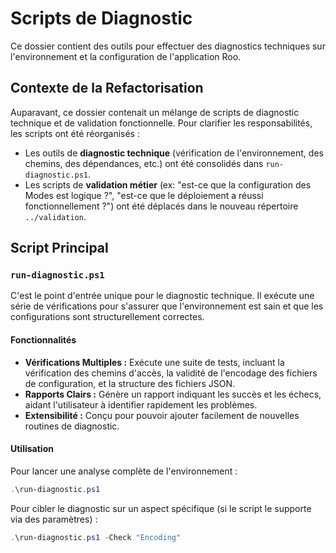 # Scripts de Diagnostic

Ce dossier contient des outils pour effectuer des diagnostics techniques sur l'environnement et la configuration de l'application Roo.

## Contexte de la Refactorisation

Auparavant, ce dossier contenait un mélange de scripts de diagnostic technique et de validation fonctionnelle. Pour clarifier les responsabilités, les scripts ont été réorganisés :

-   Les outils de **diagnostic technique** (vérification de l'environnement, des chemins, des dépendances, etc.) ont été consolidés dans `run-diagnostic.ps1`.
-   Les scripts de **validation métier** (ex: "est-ce que la configuration des Modes est logique ?", "est-ce que le déploiement a réussi fonctionnellement ?") ont été déplacés dans le nouveau répertoire `../validation`.

## Script Principal

### `run-diagnostic.ps1`

C'est le point d'entrée unique pour le diagnostic technique. Il exécute une série de vérifications pour s'assurer que l'environnement est sain et que les configurations sont structurellement correctes.

#### Fonctionnalités

*   **Vérifications Multiples :** Exécute une suite de tests, incluant la vérification des chemins d'accès, la validité de l'encodage des fichiers de configuration, et la structure des fichiers JSON.
*   **Rapports Clairs :** Génère un rapport indiquant les succès et les échecs, aidant l'utilisateur à identifier rapidement les problèmes.
*   **Extensibilité :** Conçu pour pouvoir ajouter facilement de nouvelles routines de diagnostic.

#### Utilisation

Pour lancer une analyse complète de l'environnement :

```powershell
.\run-diagnostic.ps1
```

Pour cibler le diagnostic sur un aspect spécifique (si le script le supporte via des paramètres) :
```powershell
.\run-diagnostic.ps1 -Check "Encoding"